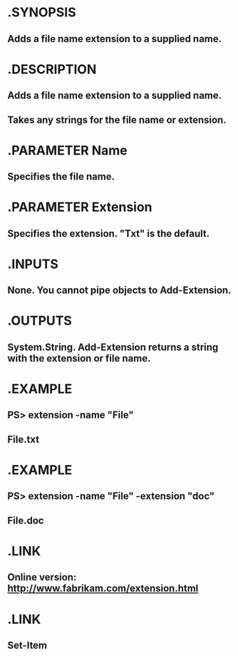  
#        .SYNOPSIS
##        Adds a file name extension to a supplied name.

#        .DESCRIPTION
##        Adds a file name extension to a supplied name.
##        Takes any strings for the file name or extension.

#        .PARAMETER Name
##        Specifies the file name.

#        .PARAMETER Extension
##        Specifies the extension. "Txt" is the default.

#        .INPUTS
##        None. You cannot pipe objects to Add-Extension.

#        .OUTPUTS
##        System.String. Add-Extension returns a string with the extension or file name.

#        .EXAMPLE
##        PS> extension -name "File"
##        File.txt

#        .EXAMPLE
##        PS> extension -name "File" -extension "doc"
##        File.doc

#        .LINK
##        Online version: http://www.fabrikam.com/extension.html

#        .LINK
##        Set-Item
    